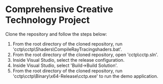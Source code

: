 # Comprehensive Creative Technology Project

Clone the repository and follow the steps below:
1. From the root directory of the cloned repository, run 'cctp\cctp\Shaders\CompileRayTracingshaders.bat'.
2. From the root directory of the cloned repository, open 'cctp\cctp.sln'.
3. Inside Visual Studio, select the release configuration.
4. Inside Visual Studio, select 'Build->Build Solution'.
5. From the root directory of the cloned repository, run 'cctp\cctp\Binary\x64-Release\cctp.exe' to run the demo application.
